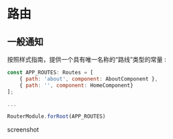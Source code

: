 # 路由

## 一般通知

按照样式指南，提供一个具有唯一名称的“路线”类型的常量 :

```js
const APP_ROUTES: Routes = [
    { path: 'about', component: AboutComponent },
    { path: '', component: HomeComponent}
];

...

RouterModule.forRoot(APP_ROUTES)
```

screenshot
